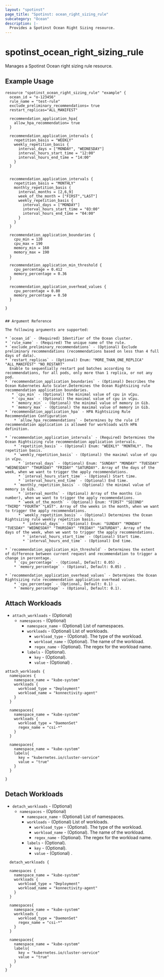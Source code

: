 ```yaml
---
layout: "spotinst"
page_title: "Spotinst: ocean_right_sizing_rule"
subcategory: "Ocean"
description: |-
  Provides a Spotinst Ocean Right Sizing resource.
---
```


# spotinst\_ocean\_right\_sizing\_rule

Manages a Spotinst Ocean right sizing rule resource.

## Example Usage

```hcl
resource "spotinst_ocean_right_sizing_rule" "example" {
  ocean_id = "o-123456"
  rule_name = "test-rule"
  exclude_preliminary_recommendations= true
  restart_replicas="ALL_MANIFEST"

  recommendation_application_hpa{
    allow_hpa_recommendation= true
  }

  recommendation_application_intervals {
    repetition_basis = "WEEKLY"
    weekly_repetition_basis {
      interval_days = ["MONDAY", "WEDNESDAY"]
      interval_hours_start_time = "12:00"
      interval_hours_end_time = "14:00"
    }
  }


  recommendation_application_intervals {
    repetition_basis = "MONTHLY"
    monthly_repetition_basis {
      interval_months = [2,6,9]
      week_of_the_month = ["FIRST","LAST"]
      weekly_repetition_basis {
        interval_days = ["MONDAY"]
        interval_hours_start_time = "03:00"
        interval_hours_end_time = "04:00"
      }
    }
  }

  recommendation_application_boundaries {
    cpu_min = 120
    cpu_max = 190
    memory_min = 160
    memory_max = 190
  }

  recommendation_application_min_threshold {
    cpu_percentage = 0.412
    memory_percentage = 0.36
  }

  recommendation_application_overhead_values {
    cpu_percentage = 0.80
    memory_percentage = 0.50
  }
  
}
```
```

## Argument Reference

The following arguments are supported:

* `ocean_id` - (Required) Identifier of the Ocean cluster.
* `rule_name` - (Required) The unique name of the rule.
* `exclude_preliminary_recommendations` - (Optional) Exclude preliminary recommendations (recommendations based on less than 4 full days of data).
* `restart_replicas` - (Optional) Enum: "MORE_THAN_ONE_REPLICA" "ALL_MANIFEST" "NO_RESTART"
  Enable to sequentially restart pod batches according to recommendations, for all pods, only more than 1 replica, or not any pod.
* `recommendation_application_boundaries` - (Optional) Describes the Ocean Kubernetes Auto Scaler.Determines the Ocean Rightsizing rule recommendation application boundaries.
   * `cpu_min` - (Optional) the minimal value of cpu in vCpu.
   * `cpu_max` - (Optional) the maximal value of cpu in vCpu.
   * `memory_min` - (Optional) the minimal value of memory in Gib.
   * `memory_max` - (Optional) the maximal value of memory in Gib.
* `recommendation_application_hpa` - HPA Rightsizing Rule Recommendation Configuration
    * `allow_hpa_recommendations` - Determines by the rule if recommendation application is allowed for workloads with HPA definition.

* `recommendation_application_intervals` - (Required) Determines the Ocean Rightsizing rule recommendation application intervals.
    * `repetition_basis` - (Optional) Enum: "WEEKLY" "MONTHLY". The repetition basis.
    * `weekly_repetition_basis` - (Optional) the maximal value of cpu in vCpu.
      * `interval_days` - (Optional) Enum: "SUNDAY" "MONDAY" "TUESDAY" "WEDNESDAY" "THURSDAY" "FRIDAY" "SATURDAY". Array of the days of the week, when we want to trigger the apply recommendations.
      * `interval_hours_start_time` - (Optional) Start time.
      * `interval_hours_end_time` - (Optional) End time.
    * `monthly_repetition_basis` - (Optional) the minimal value of memory in Gib.
      * `interval_months` - (Optional) Array of the months (in number), when we want to trigger the apply recommendations.
      * `week_of_the_month` - (Optional) Enum: "FIRST" "SECOND" "THIRD" "FOURTH" "LAST". Array of the weeks in the month, when we want to trigger the apply recommendations.
      * `weekly_repetition_basis` - (Optional) Determines the Ocean Rightsizing rule weekly repetition basis.
        * `interval_days` - (Optional) Enum: "SUNDAY" "MONDAY" "TUESDAY" "WEDNESDAY" "THURSDAY" "FRIDAY" "SATURDAY". Array of the days of the week, when we want to trigger the apply recommendations.
        * `interval_hours_start_time` - (Optional) Start time.
        * `interval_hours_end_time` - (Optional) End time.
        
* `recommendation_application_min_threshold` - Determines the extent of difference between current request and recommendation to trigger a change in percentage.
    * `cpu_percentage` - (Optional, Default: 0.05) .
    * `memory_percentage` - (Optional, Default: 0.05) .
  
* `recommendation_application_overhead_values` - Determines the Ocean Rightsizing rule recommendation application overhead values.
    * `cpu_percentage` - (Optional, Default: 0.1) .
    * `memory_percentage` - (Optional, Default: 0.1).
```
<a id="attach_workloads"></a>
## Attach Workloads

* `attach_workloads` - (Optional)
    * `namespaces` - (Optional) 
        * `namespace_name` - (Optional) List of namespaces.
        * `workloads` - (Optional) List of workloads.
          * `workload_type` - (Optional). The type of the workload.
          * `workload_name` - (Optional). The name of the workload.
          * `regex_name` - (Optional). The regex for the workload name.
        * `labels` - (Optional).
          * `key` - (Optional).
          * `value` - (Optional) .


```hcl
attach_workloads {
  namespaces {
    namespace_name = "kube-system"
    workloads {
      workload_type = "Deployment"
      workload_name = "konnectivity-agent"
    }
  }

  namespaces{
    namespace_name = "kube-system"
    workloads {
      workload_type = "DaemonSet"
      regex_name = "csi-*"
    }
  }

  namespaces{
    namespace_name = "kube-system"
    labels{
      key = "kubernetes.io/cluster-service"
      value = "true"
    }
  }

}
```

<a id="detach_workloads"></a>
## Detach Workloads

* `detach_workloads` - (Optional)
    * `namespaces` - (Optional)
        * `namespace_name` - (Optional) List of namespaces.
        * `workloads` - (Optional) List of workloads.
            * `workload_type` - (Optional). The type of the workload.
            * `workload_name` - (Optional). The name of the workload.
            * `regex_name` - (Optional). The regex for the workload name.
        * `labels` - (Optional).
            * `key` - (Optional).
            * `value` - (Optional) .


```hcl
  detach_workloads {

  namespaces {
    namespace_name = "kube-system"
    workloads {
      workload_type = "Deployment"
      workload_name = "konnectivity-agent"
    }
  }

  namespaces{
    namespace_name = "kube-system"
    workloads {
      workload_type = "DaemonSet"
      regex_name = "csi-*"
    }
  }

  namespaces{
    namespace_name = "kube-system"
    labels{
      key = "kubernetes.io/cluster-service"
      value = "true"
    }
  }
}
```